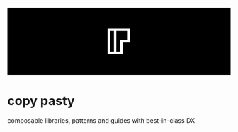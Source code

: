 ![](./static/copypasty-github-readme.jpg)

# copy pasty

composable libraries, patterns and guides with best-in-class DX
